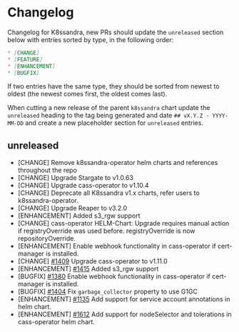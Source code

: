 # Changelog

Changelog for K8ssandra, new PRs should update the `unreleased` section below with entries sorted by type, in the 
following order:

```markdown
* [CHANGE]
* [FEATURE]
* [ENHANCEMENT]
* [BUGFIX]
```

If two entries have the same type, they should be sorted from newest to oldest (the newest comes first, the oldest comes 
last).

When cutting a new release of the parent `k8ssandra` chart update the `unreleased` heading to the tag being generated 
and date `## vX.Y.Z - YYYY-MM-DD` and create a new placeholder section for  `unreleased` entries.

## unreleased

* [CHANGE] Remove k8ssandra-operator helm charts and references throughout the repo
* [CHANGE] Upgrade Stargate to v1.0.63
* [CHANGE] Upgrade cass-operator to v1.10.4
* [CHANGE] Deprecate all K8ssandra v1.x charts, refer users to k8ssandra-operator.
* [CHANGE] Upgrade Reaper to v3.2.0
* [ENHANCEMENT] Added s3_rgw support
* [CHANGE] cass-operator HELM-Chart: Upgrade requires manual action if registryOverride was used before. registryOverride is now repositoryOverride.
* [ENHANCEMENT] Enable webhook functionality in cass-operator if cert-manager is installed.
* [CHANGE] [#1409](https://github.com/k8ssandra/k8ssandra/pull/1409) Upgrade cass-operator to v1.11.0
* [ENHANCEMENT] [#1415](https://github.com/k8ssandra/k8ssandra/pull/1415) Added s3_rgw support
* [BUGFIX] [#1380](https://github.com/k8ssandra/k8ssandra/issues/1380) Enable webhook functionality in cass-operator if cert-manager is installed.
* [BUGFIX] [#1404](https://github.com/k8ssandra/k8ssandra/issues/1404) Fix `garbage_collector` property to use G1GC
* [ENHANCEMENT] [#1135](https://github.com/k8ssandra/k8ssandra/issues/1135)  Add support for service account annotations in helm chart.
* [ENHANCEMENT] [#1612](https://github.com/k8ssandra/k8ssandra/issues/1612)  Add support for nodeSelector and tolerations in cass-operator helm chart.
